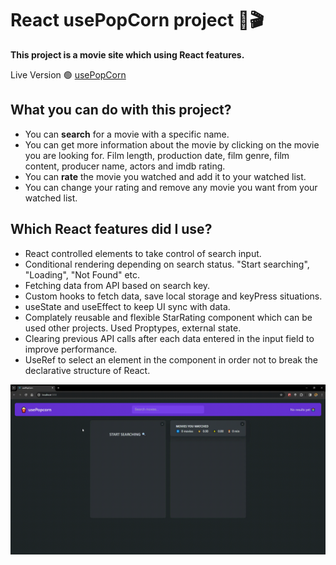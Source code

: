 # React usePopCorn project 🍿🎬

**This project is a movie site which using React features.**

Live Version 🟢 <a href="https://usemypopcorn.netlify.app/">usePopCorn</a>

## What you can do with this project?
- You can **search** for a movie with a specific name.
- You can get more information about the movie by clicking on the movie you are looking for. Film length, production date, film genre, film content, producer name, actors and imdb rating.
- You can **rate** the movie you watched and add it to your watched list.
- You can change your rating and remove any movie you want from your watched list.

## Which React features did I use?
- React controlled elements to take control of search input.
- Conditional rendering depending on search status. "Start searching", "Loading", "Not Found" etc.
- Fetching data from API based on search key.
- Custom hooks to fetch data, save local storage and keyPress situations.
- useState and useEffect to keep UI sync with data.
- Complately reusable and flexible StarRating component which can be used other projects. Used Proptypes, external state.
- Clearing previous API calls after each data entered in the input field to improve performance.
- UseRef to select an element in the component in order not to break the declarative structure of React.

![React-use-Pop-Corn](public/usePopCorn.gif)
